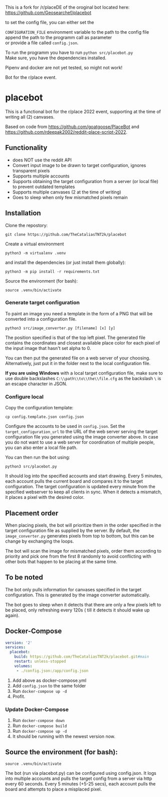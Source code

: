 This is a fork for /r/placeDE of the oroginal bot located here: https://github.com/Geosearchef/placebot

to set the config file, you can either set the

`CONFIGURATION_FILE`  environment variable to the path to the config file  
append the path to the programm call as parameter  
or provide a file called `config.json`.

To run the programm you have to run `python src/placebot.py`  
Make sure, you have the dependencies installed.

Pipenv and docker are not yet tested, so might not work!

Bot for the r/place event.

# placebot

This is a functional bot for the r/place 2022 event, supporting at the time of writing all (2) canvases.

Based on code from https://github.com/goatgoose/PlaceBot and https://github.com/rdeepak2002/reddit-place-script-2022.

## Functionality

- does NOT use the reddit API
- Convert input image to be drawn to target configuration, ignores transparent pixels
- Supports multiple accounts
- Supports obtaining the target configuration from a server (or local file) to prevent outdated templates
- Supports multiple canvases (2 at the time of writing)
- Goes to sleep when only few mismatched pixels remain

## Installation

Clone the repostory:

```
git clone https://github.com/TheCataliasTNT2k/placebot
```

Create a virtual environment

```
python3 -m virtualenv .venv
```

and install the dependencies (or just install them globally):

```
python3 -m pip install -r requirements.txt
```

Source the environment (for bash):

```
source .venv/bin/activate
```

### Generate target configuration

To paint an image you need a template in the form of a PNG that will be converted into a configuration file.

```
python3 src/image_converter.py [filename] [x] [y]
```

The position specified is that of the top left pixel. The generated file contains the coordinates and closest available
place color for each pixel of the input image that hasn't set alpha to 0.

You can then put the generated file on a web server of your choosing. Alternatively, just put it in the folder next to
the local configuration file.

**If you are using Windows** with a local target configuration file, make sure to use double backslashes `C:\\path\\to\\the\\file.cfg` as the backslash `\` is an escape character in JSON.

### Configure local

Copy the configuration template:

```
cp config.template.json config.json
```

Configure the accounts to be used in `config.json`. Set the ```target_configuration_url``` to the URL of the web server
serving the target configuration file you generated using the image converter above. In case you do not want to use a
web server for coordination of multiple people, you can also enter a local file path.

You can then run the bot using:

```
python3 src/placebot.py
```

It should log into the specified accounts and start drawing. Every 5 minutes, each account pulls the current board and
compares it to the target configuration. The target configuration is updated every minute from the specified webserver
to keep all clients in sync. When it detects a mismatch, it places a pixel with the desired color.

## Placement order

When placing pixels, the bot will prioritize them in the order specified in the target configuration file as supplied by
the server. By default, the `image_converter.py` generates pixels from top to bottom, but this can be change by
exchanging the loops.

The bot will scan the image for mismatched pixels, order them according to priority and pick one from the first 8
randomly to avoid conflicting with other bots that happen to be placing at the same time.

## To be noted

The bot only pulls information for canvases specified in the target configuration. This is generated by the image
converter automatically.

The bot goes to sleep when it detects that there are only a few pixels left to be placed, only refreshing every 120s (
till it detects it should wake up again).

## Docker-Compose

```yml
version: '2'
services:
  placebot:
    build: https://github.com/TheCataliasTNT2k/placebot.git#main
    restart: unless-stopped
    volumes:
     - ./config.json:/app/config.json
```

1. Add above as docker-compose.yml
2. Add `config.json` to the same folder
3. Run `docker-compose up -d`
4. Profit.

### Update Docker-Compose
1. Run `docker-compose down`
2. Run `docker-compose build`
3. Run `docker-compose up -d`
4. It should be running with the newest version now.

## Source the environment (for bash):

```
source .venv/bin/activate
```

The bot (run via placebot.py) can be configured using config.json. It logs into multiple accounts and pulls the target
config from a server via http every 60 seconds. Every 5 minutes (+5-25 secs), each account pulls the board and attempts
to place a misplaced pixel.
